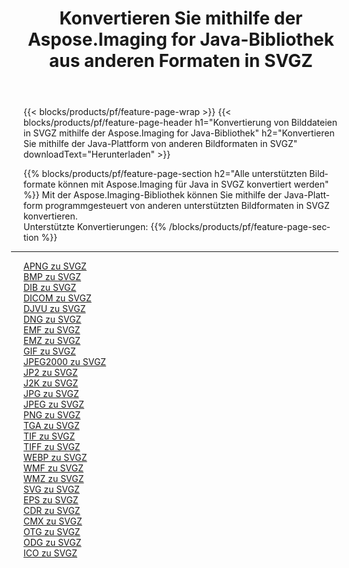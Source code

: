 ﻿---
title: Konvertieren Sie mithilfe der Aspose.Imaging for Java-Bibliothek aus anderen Formaten in SVGZ 
weight: 3920
url: /de/java/conversion/to/svgz 
lang: de
langdirlevel: 2
locales: zh-hans,ja,it,ru,de,es,fr,nl,id,lt,pl,pt,vi,tr,ko,zh-hant,ar,hi,th,sv,cs,uk,he
description: Mit Aspose.Imaging können Sie mithilfe von Java aus anderen Formaten in SVGZ konvertieren
---

{{< blocks/products/pf/feature-page-wrap >}}
{{< blocks/products/pf/feature-page-header h1="Konvertierung von Bilddateien in SVGZ mithilfe der Aspose.Imaging for Java-Bibliothek" h2="Konvertieren Sie mithilfe der Java-Plattform von anderen Bildformaten in SVGZ" downloadText="Herunterladen" >}}


{{% blocks/products/pf/feature-page-section  h2="Alle unterstützten Bildformate können mit Aspose.Imaging für Java in SVGZ konvertiert werden" %}}
Mit der Aspose.Imaging-Bibliothek können Sie mithilfe der Java-Plattform programmgesteuert von anderen unterstützten Bildformaten in SVGZ konvertieren.
<br/>
Unterstützte Konvertierungen:
{{% /blocks/products/pf/feature-page-section %}}
<div class="container-fluid productfamilypage bg-gray">
    <div class="convertypes bg-gray agp-content section">
        <div class="container">
		<hr style="margin-left:-20px;"/>
		<div class="row other-converters">
		    <div class='col-md-2 other-converter remove-lp remove-rp'><a href="/imaging/de/java/conversion/apng-to-svgz" >APNG zu SVGZ</a></div>
<div class='col-md-2 other-converter remove-lp remove-rp'><a href="/imaging/de/java/conversion/bmp-to-svgz" >BMP zu SVGZ</a></div>
<div class='col-md-2 other-converter remove-lp remove-rp'><a href="/imaging/de/java/conversion/dib-to-svgz" >DIB zu SVGZ</a></div>
<div class='col-md-2 other-converter remove-lp remove-rp'><a href="/imaging/de/java/conversion/dicom-to-svgz" >DICOM zu SVGZ</a></div>
<div class='col-md-2 other-converter remove-lp remove-rp'><a href="/imaging/de/java/conversion/djvu-to-svgz" >DJVU zu SVGZ</a></div>
<div class='col-md-2 other-converter remove-lp remove-rp'><a href="/imaging/de/java/conversion/dng-to-svgz" >DNG zu SVGZ</a></div>
<div class='col-md-2 other-converter remove-lp remove-rp'><a href="/imaging/de/java/conversion/emf-to-svgz" >EMF zu SVGZ</a></div>
<div class='col-md-2 other-converter remove-lp remove-rp'><a href="/imaging/de/java/conversion/emz-to-svgz" >EMZ zu SVGZ</a></div>
<div class='col-md-2 other-converter remove-lp remove-rp'><a href="/imaging/de/java/conversion/gif-to-svgz" >GIF zu SVGZ</a></div>
<div class='col-md-2 other-converter remove-lp remove-rp'><a href="/imaging/de/java/conversion/jpeg2000-to-svgz" >JPEG2000 zu SVGZ</a></div>
<div class='col-md-2 other-converter remove-lp remove-rp'><a href="/imaging/de/java/conversion/jp2-to-svgz" >JP2 zu SVGZ</a></div>
<div class='col-md-2 other-converter remove-lp remove-rp'><a href="/imaging/de/java/conversion/j2k-to-svgz" >J2K zu SVGZ</a></div>
<div class='col-md-2 other-converter remove-lp remove-rp'><a href="/imaging/de/java/conversion/jpg-to-svgz" >JPG zu SVGZ</a></div>
<div class='col-md-2 other-converter remove-lp remove-rp'><a href="/imaging/de/java/conversion/jpeg-to-svgz" >JPEG zu SVGZ</a></div>
<div class='col-md-2 other-converter remove-lp remove-rp'><a href="/imaging/de/java/conversion/png-to-svgz" >PNG zu SVGZ</a></div>
<div class='col-md-2 other-converter remove-lp remove-rp'><a href="/imaging/de/java/conversion/tga-to-svgz" >TGA zu SVGZ</a></div>
<div class='col-md-2 other-converter remove-lp remove-rp'><a href="/imaging/de/java/conversion/tif-to-svgz" >TIF zu SVGZ</a></div>
<div class='col-md-2 other-converter remove-lp remove-rp'><a href="/imaging/de/java/conversion/tiff-to-svgz" >TIFF zu SVGZ</a></div>
<div class='col-md-2 other-converter remove-lp remove-rp'><a href="/imaging/de/java/conversion/webp-to-svgz" >WEBP zu SVGZ</a></div>
<div class='col-md-2 other-converter remove-lp remove-rp'><a href="/imaging/de/java/conversion/wmf-to-svgz" >WMF zu SVGZ</a></div>
<div class='col-md-2 other-converter remove-lp remove-rp'><a href="/imaging/de/java/conversion/wmz-to-svgz" >WMZ zu SVGZ</a></div>
<div class='col-md-2 other-converter remove-lp remove-rp'><a href="/imaging/de/java/conversion/svg-to-svgz" >SVG zu SVGZ</a></div>
<div class='col-md-2 other-converter remove-lp remove-rp'><a href="/imaging/de/java/conversion/eps-to-svgz" >EPS zu SVGZ</a></div>
<div class='col-md-2 other-converter remove-lp remove-rp'><a href="/imaging/de/java/conversion/cdr-to-svgz" >CDR zu SVGZ</a></div>
<div class='col-md-2 other-converter remove-lp remove-rp'><a href="/imaging/de/java/conversion/cmx-to-svgz" >CMX zu SVGZ</a></div>
<div class='col-md-2 other-converter remove-lp remove-rp'><a href="/imaging/de/java/conversion/otg-to-svgz" >OTG zu SVGZ</a></div>
<div class='col-md-2 other-converter remove-lp remove-rp'><a href="/imaging/de/java/conversion/odg-to-svgz" >ODG zu SVGZ</a></div>
<div class='col-md-2 other-converter remove-lp remove-rp'><a href="/imaging/de/java/conversion/ico-to-svgz" >ICO zu SVGZ</a></div>
                </div>
        </div>
    </div>
</div>
<br/>

